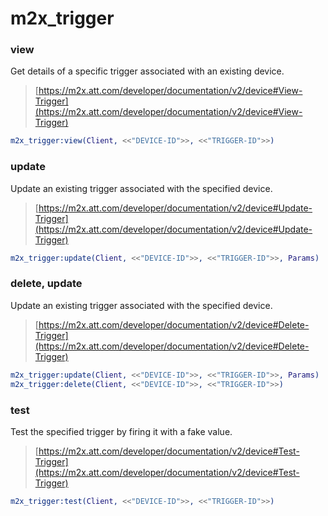 # m2x_trigger

### view
Get details of a specific trigger associated with an existing device.
> [https://m2x.att.com/developer/documentation/v2/device#View-Trigger](https://m2x.att.com/developer/documentation/v2/device#View-Trigger)

```erlang
m2x_trigger:view(Client, <<"DEVICE-ID">>, <<"TRIGGER-ID">>)
```

### update
Update an existing trigger associated with the specified device.
> [https://m2x.att.com/developer/documentation/v2/device#Update-Trigger](https://m2x.att.com/developer/documentation/v2/device#Update-Trigger)

```erlang
m2x_trigger:update(Client, <<"DEVICE-ID">>, <<"TRIGGER-ID">>, Params)
```

### delete, update
Update an existing trigger associated with the specified device.
> [https://m2x.att.com/developer/documentation/v2/device#Delete-Trigger](https://m2x.att.com/developer/documentation/v2/device#Delete-Trigger)

```erlang
m2x_trigger:update(Client, <<"DEVICE-ID">>, <<"TRIGGER-ID">>, Params)
m2x_trigger:delete(Client, <<"DEVICE-ID">>, <<"TRIGGER-ID">>)
```

### test
Test the specified trigger by firing it with a fake value.
> [https://m2x.att.com/developer/documentation/v2/device#Test-Trigger](https://m2x.att.com/developer/documentation/v2/device#Test-Trigger)

```erlang
m2x_trigger:test(Client, <<"DEVICE-ID">>, <<"TRIGGER-ID">>)
```

